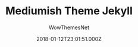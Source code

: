 ---
title: Mediumish Theme Jekyll
github: https://github.com/wowthemesnet/mediumish-theme-jekyll
demo: https://wowthemesnet.github.io/mediumish-theme-jekyll/
author: WowThemesNet
ssg:
  - Jekyll
cms:
  - No Cms
date: 2018-01-12T23:01:51.000Z
description: Jekyll Template - Mediumish
stale: true
---